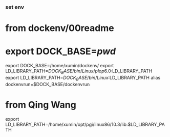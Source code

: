 ### set env

# from dockenv/00readme
# export DOCK_BASE=***pwd***
export DOCK_BASE=/home/xumin/dockenv/
export LD_LIBRARY_PATH=$DOCK_BASE/bin/Linux/plop6.0:$LD_LIBRARY_PATH
export LD_LIBRARY_PATH=$DOCK_BASE/bin/Linux:$LD_LIBRARY_PATH
alias dockenvrun=$DOCK_BASE/dockenvrun

# from Qing Wang
export LD_LIBRARY_PATH=/home/xumin/opt/pgi/linux86/10.3/lib:$LD_LIBRARY_PATH

